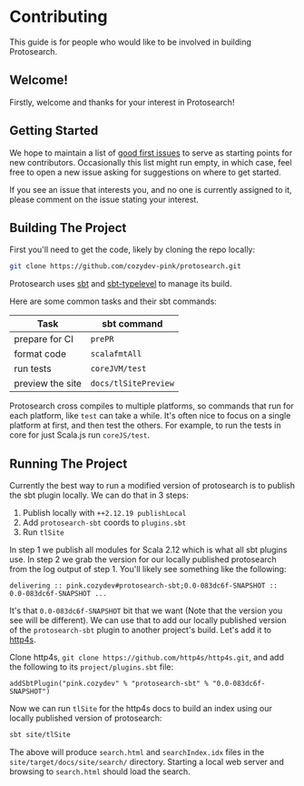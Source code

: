 # Contributing

This guide is for people who would like to be involved in building Protosearch.


## Welcome!

Firstly, welcome and thanks for your interest in Protosearch!


## Getting Started

We hope to maintain a list of [good first issues] to serve as starting points for new contributors.
Occasionally this list might run empty, in which case, feel free to open a new issue asking for suggestions on where to get started.

If you see an issue that interests you, and no one is currently assigned to it, please comment on the issue stating your interest.


## Building The Project

First you'll need to get the code, likely by cloning the repo locally:

```sh
git clone https://github.com/cozydev-pink/protosearch.git
```

Protosearch uses [sbt] and [sbt-typelevel] to manage its build.

Here are some common tasks and their sbt commands:

| Task             | sbt command          |
| --------------   | -------------------- |
| prepare for CI   | `prePR`              |
| format code      | `scalafmtAll`        |
| run tests        | `coreJVM/test`       |
| preview the site | `docs/tlSitePreview` |

Protosearch cross compiles to multiple platforms, so commands that run for each platform, like `test` can take a while.
It's often nice to focus on a single platform at first, and then test the others.
For example, to run the tests in core for just Scala.js run `coreJS/test`.


## Running The Project

Currently the best way to run a modified version of protosearch is to publish the sbt plugin locally.
We can do that in 3 steps:

1. Publish locally with `++2.12.19 publishLocal`
2. Add `protosearch-sbt` coords to `plugins.sbt`
3. Run `tlSite`

In step 1 we publish all modules for Scala 2.12 which is what all sbt plugins use.
In step 2 we grab the version for our locally published protosearch from the log output of step 1.
You'll likely see something like the following:

```
delivering :: pink.cozydev#protosearch-sbt;0.0-083dc6f-SNAPSHOT :: 0.0-083dc6f-SNAPSHOT ...
```

It's that `0.0-083dc6f-SNAPSHOT` bit that we want (Note that the version you see will be different).
We can use that to add our locally published version of the `protosearch-sbt` plugin to another project's build.
Let's add it to [http4s].

Clone http4s, `git clone https://github.com/http4s/http4s.git`, and add the following to its `project/plugins.sbt` file:

```
addSbtPlugin("pink.cozydev" % "protosearch-sbt" % "0.0-083dc6f-SNAPSHOT")
```

Now we can run `tlSite` for the http4s docs to build an index using our locally published version of protosearch:

```sh
sbt site/tlSite
```

The above will produce `search.html` and `searchIndex.idx` files in the `site/target/docs/site/search/` directory.
Starting a local web server and browsing to `search.html` should load the search.


[good first issues]: https://github.com/cozydev-pink/protosearch/issues?q=is%3Aissue+is%3Aopen+label%3A%22good+first+issue%22
[sbt]: https://www.scala-sbt.org/download/
[sbt-typelevel]: https://typelevel.org/sbt-typelevel/
[http4s]: https://http4s.org/
